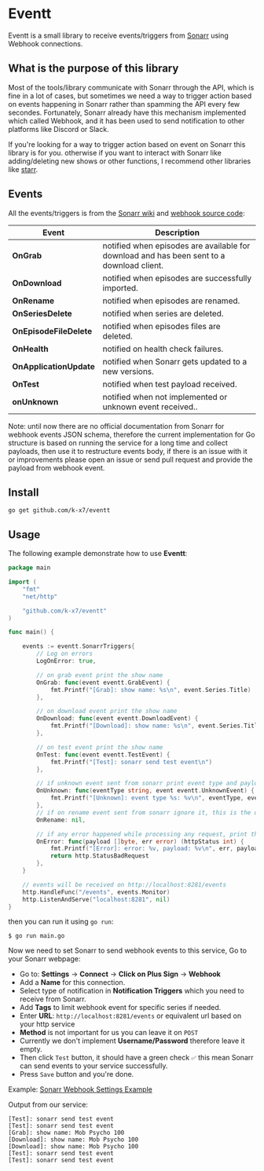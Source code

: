 # Eventt
Eventt is a small library to receive events/triggers from [Sonarr](https://github.com/Sonarr/Sonarr) using Webhook connections.

## What is the purpose of this library
Most of the tools/library communicate with Sonarr through the API, which is fine in a lot of cases, but sometimes we need a way to trigger action based on events happening in Sonarr rather than spamming the API every few secondes. Fortunately, Sonarr already have this mechanism implemented which called Webhook, and it has been used to send notification to other platforms like Discord or Slack.

If you're looking for a way to trigger action based on event on Sonarr this library is for you. otherwise if you want to interact with Sonarr like adding/deleting new shows or other functions, I recommend other libraries like [starr](https://github.com/golift/starr).

## Events
All the events/triggers is from the [Sonarr wiki](https://wiki.servarr.com/sonarr/settings#connection-triggers) and [webhook source code](https://github.com/Sonarr/Sonarr/blob/v3.0.9.1549/src/NzbDrone.Core/Notifications/Webhook/Webhook.cs):

| Event                         | Description |
| ----------------------------- | ----------------------------------------------------------------------------------------- |
| **OnGrab**                    | notified when episodes are available for download and has been sent to a download client. |
| **OnDownload**                | notified when episodes are successfully imported.                                         |
| **OnRename**                  | notified when episodes are renamed.                                                       |
| **OnSeriesDelete**            | notified when series are deleted.                                                         |
| **OnEpisodeFileDelete**       | notified when episodes files are deleted.                                                 |
| **OnHealth**                  | notified on health check failures.                                                        |
| **OnApplicationUpdate**       | notified when Sonarr gets updated to a new versions.                                      |
| **OnTest**                    | notified when test payload received.                                                      |
| **onUnknown**                 | notified when not implemented or unknown event received..                                 |

Note: until now there are no official documentation from Sonarr for webhook events JSON schema, therefore the current implementation for Go structure is based on running the service for a long time and collect payloads, then use it to restructure events body, if there is an issue with it or improvements please open an issue or send pull request and provide the payload from webhook event.

## Install

```shell
go get github.com/k-x7/eventt
```

## Usage
The following example demonstrate how to use **Eventt**:

```go
package main

import (
	"fmt"
	"net/http"

	"github.com/k-x7/eventt"
)

func main() {

	events := eventt.SonarrTriggers{
		// Log on errors
		LogOnError: true,

		// on grab event print the show name
		OnGrab: func(event eventt.GrabEvent) {
			fmt.Printf("[Grab]: show name: %s\n", event.Series.Title)
		},

		// on download event print the show name
		OnDownload: func(event eventt.DownloadEvent) {
			fmt.Printf("[Download]: show name: %s\n", event.Series.Title)
		},

		// on test event print the show name
		OnTest: func(event eventt.TestEvent) {
			fmt.Printf("[Test]: sonarr send test event\n")
		},

		// if unknown event sent from sonarr print event type and payload
		OnUnknown: func(eventType string, event eventt.UnknownEvent) {
			fmt.Printf("[Unknown]: event type %s: %v\n", eventType, event)
		},
		// if on rename event sent from sonarr ignore it, this is the default action for all handlers if not set.
		OnRename: nil,

        // if any error happened while processing any request, print the error and payload, then send bad request http code for sonarr.
		OnError: func(payload []byte, err error) (httpStatus int) {
			fmt.Printf("[Error]: error: %v, payload: %v\n", err, payload)
			return http.StatusBadRequest
		},
	}

    // events will be received on http://localhost:8281/events
	http.HandleFunc("/events", events.Monitor)
	http.ListenAndServe("localhost:8281", nil)
}
```

then you can run it using `go run`:

```shell
$ go run main.go
```

Now we need to set Sonarr to send webhook events to this service, Go to your Sonarr webpage:

- Go to: **Settings** -> **Connect** -> **Click on Plus Sign** -> **Webhook**
- Add a **Name** for this connection.
- Select type of notification in **Notification Triggers** which you need to receive from Sonarr.
- Add **Tags** to limit webhook event for specific series if needed.
- Enter **URL**: `http://localhost:8281/events` or equivalent url based on your http service
- **Method** is not important for us you can leave it on `POST`
- Currently we don't implement **Username/Password** therefore leave it empty.
- Then click `Test` button, it should have a green check `✅` this mean Sonarr can send events to your service successfully.
- Press `Save` button and you're done.

Example: [Sonarr Webhook Settings Example](res/webhook-example.png)

Output from our service:
```shell
[Test]: sonarr send test event
[Test]: sonarr send test event
[Grab]: show name: Mob Psycho 100
[Download]: show name: Mob Psycho 100
[Download]: show name: Mob Psycho 100
[Test]: sonarr send test event
[Test]: sonarr send test event
```